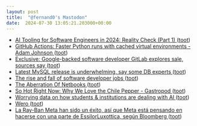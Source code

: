 ```yaml
---
layout: post
title:  "@fernand0's Mastodon"
date:  2024-07-30 13:05:21.203000+00:00
---
```

*  [AI Tooling for Software Engineers in 2024: Reality Check (Part 1) ](https://newsletter.pragmaticengineer.com/p/ai-tooling-202) ([toot](https://mastodon.social/@fernand0/112875583648692495))
*  [GitHub Actions: Faster Python runs with cached virtual environments - Adam Johnson ](https://adamj.eu/tech/2023/11/02/github-actions-faster-python-virtual-environments) ([toot](https://mastodon.social/@fernand0/112875417632231259))
*  [Exclusive: Google-backed software developer GitLab explores sale, sources say   ](https://www.reuters.com/markets/deals/google-backed-software-developer-gitlab-explores-sale-sources-say-2024-07-17/) ([toot](https://mastodon.social/@fernand0/112875205730225998))
*  [Latest MySQL release is underwhelming, say some DB experts ](https://www.theregister.com/2024/07/16/mysql_9_underwhelms_community) ([toot](https://mastodon.social/@fernand0/112874910973156233))
*  [The rise and fall of software developer jobs ](https://www.axios.com/2024/07/18/rise-and-fall-of-software-developer-job) ([toot](https://mastodon.social/@fernand0/112874779007041463))
*  [The Aberration Of Netbooks ](https://atthis.link/blog/2024/10900.htm) ([toot](https://mastodon.social/@fernand0/112874580801823060))
*  [So Hot Right Now: Why We Love the Chile Pepper - Gastropod ](https://gastropod.com/so-hot-right-now-why-we-love-the-chile-pepper) ([toot](https://mastodon.social/@fernand0/112874171797547682))
*  [Worrying data on how students & institutions are dealing with AI ](https://donaldclarkplanb.blogspot.com/2024/07/worrying-data-on-how-students.htm) ([toot](https://mastodon.social/@fernand0/112873639785988368))
*  [Wero ](https://wero-wallet.eu/abou) ([toot](https://mastodon.social/@fernand0/112872863996142263))
*  [La Ray-Ban Meta han sido un éxito, así que Meta está pensando en hacerse con una parte de EssilorLuxottica, según Bloomberg ](https://www.xataka.com/empresas-y-economia/ray-ban-meta-han-sido-exito-asi-que-meta-esta-pensando-hacerse-parte-essilorluxottica-bloomber) ([toot](https://mastodon.social/@fernand0/112871113708416724))
